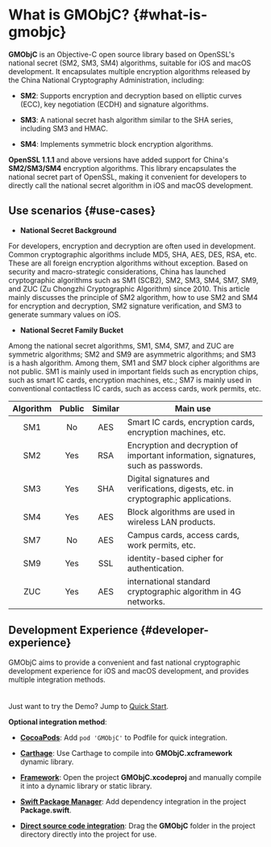 # What is GMObjC? {#what-is-gmobjc}

**GMObjC** is an Objective-C open source library based on OpenSSL's national secret (SM2, SM3, SM4) algorithms, suitable for iOS and macOS development. It encapsulates multiple encryption algorithms released by the China National Cryptography Administration, including:

- **SM2**: Supports encryption and decryption based on elliptic curves (ECC), key negotiation (ECDH) and signature algorithms.

- **SM3**: A national secret hash algorithm similar to the SHA series, including SM3 and HMAC.

- **SM4**: Implements symmetric block encryption algorithms.

**OpenSSL 1.1.1** and above versions have added support for China's **SM2/SM3/SM4** encryption algorithms. This library encapsulates the national secret part of OpenSSL, making it convenient for developers to directly call the national secret algorithm in iOS and macOS development.

## Use scenarios {#use-cases}

- **National Secret Background**

For developers, encryption and decryption are often used in development. Common cryptographic algorithms include MD5, SHA, AES, DES, RSA, etc. These are all foreign encryption algorithms without exception. Based on security and macro-strategic considerations, China has launched cryptographic algorithms such as SM1 (SCB2), SM2, SM3, SM4, SM7, SM9, and ZUC (Zu Chongzhi Cryptographic Algorithm) since 2010. This article mainly discusses the principle of SM2 algorithm, how to use SM2 and SM4 for encryption and decryption, SM2 signature verification, and SM3 to generate summary values ​​on iOS.

- **National Secret Family Bucket**

Among the national secret algorithms, SM1, SM4, SM7, and ZUC are symmetric algorithms; SM2 and SM9 are asymmetric algorithms; and SM3 is a hash algorithm. Among them, SM1 and SM7 block cipher algorithms are not public. SM1 is mainly used in important fields such as encryption chips, such as smart IC cards, encryption machines, etc.; SM7 is mainly used in conventional contactless IC cards, such as access cards, work permits, etc.

| Algorithm | Public | Similar | Main use                                                                           |
| :-------: | :----: | :-----: | ---------------------------------------------------------------------------------- |
|    SM1    |   No   |   AES   | Smart IC cards, encryption cards, encryption machines, etc.                        |
|    SM2    |  Yes   |   RSA   | Encryption and decryption of important information, signatures, such as passwords. |
|    SM3    |  Yes   |   SHA   | Digital signatures and verifications, digests, etc. in cryptographic applications. |
|    SM4    |  Yes   |   AES   | Block algorithms are used in wireless LAN products.                                |
|    SM7    |   No   |   AES   | Campus cards, access cards, work permits, etc.                                     |
|    SM9    |  Yes   |   SSL   | identity-based cipher for authentication.                                          |
|    ZUC    |  Yes   |   AES   | international standard cryptographic algorithm in 4G networks.                     |

## Development Experience {#developer-experience}

GMObjC aims to provide a convenient and fast national cryptographic development experience for iOS and macOS development, and provides multiple integration methods.

<div class="tip custom-block" style="padding-top: 8px">

Just want to try the Demo? Jump to [Quick Start](./getting-started).

</div>

**Optional integration method**:

- **[CocoaPods](./getting-started#install-cocoapods)**: Add `pod 'GMObjC'` to Podfile for quick integration.

- **[Carthage](./getting-started#install-carthage)**: Use Carthage to compile into **GMObjC.xcframework** dynamic library.

- **[Framework](./getting-started#install-framework)**: Open the project **GMObjC.xcodeproj** and manually compile it into a dynamic library or static library.

- **[Swift Package Manager](./getting-started#install-spm)**: Add dependency integration in the project **Package.swift**.

- **[Direct source code integration](./getting-started#install-source)**: Drag the **GMObjC** folder in the project directory directly into the project for use.
